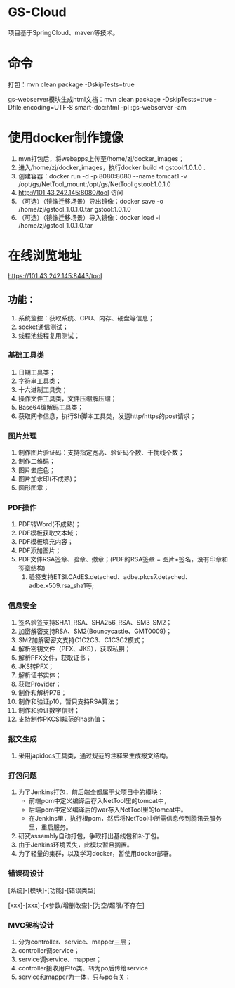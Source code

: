 # GS-Cloud

项目基于SpringCloud、maven等技术。

# 命令
打包：mvn clean package -DskipTests=true

gs-webserver模块生成html文档：mvn clean package -DskipTests=true -Dfile.encoding=UTF-8 smart-doc:html -pl :gs-webserver -am

# 使用docker制作镜像
1. mvn打包后，将webapps上传至/home/zj/docker_images；
2. 进入/home/zj/docker_images，执行docker build -t gstool:1.0.1.0 .
3. 创建容器：docker run -d -p 8080:8080 --name tomcat1 -v /opt/gs/NetTool_mount:/opt/gs/NetTool gstool:1.0.1.0
4. http://101.43.242.145:8080/tool 访问
5. （可选）（镜像迁移场景）导出镜像：docker save -o /home/zj/gstool_1.0.1.0.tar gstool:1.0.1.0
6. （可选）（镜像迁移场景）导入镜像：docker load -i /home/zj/gstool_1.0.1.0.tar

# 在线浏览地址
https://101.43.242.145:8443/tool

## 功能：
1. 系统监控：获取系统、CPU、内存、硬盘等信息；
2. socket通信测试； 
3. 线程池线程复用测试；

### 基础工具类
1. 日期工具类；
2. 字符串工具类；
3. 十六进制工具类；
4. 操作文件工具类，文件压缩解压缩；
5. Base64编解码工具类；
6. 获取网卡信息，执行Sh脚本工具类，发送http/https的post请求；

### 图片处理
1. 制作图片验证码：支持指定宽高、验证码个数、干扰线个数；
2. 制作二维码；
3. 图片去底色；
4. 图片加水印(不成熟)；
5. 圆形图章；

### PDF操作
1. PDF转Word(不成熟)；
2. PDF模板获取文本域；
3. PDF模板填充内容；
4. PDF添加图片； 
5. PDF文件RSA签章、验章、撤章；(PDF的RSA签章 = 图片+签名，没有印章和签章结构)
   1. 验签支持ETSI.CAdES.detached、adbe.pkcs7.detached、adbe.x509.rsa_sha1等;


### 信息安全
1. 签名验签支持SHA1_RSA、SHA256_RSA、SM3_SM2； 
2. 加密解密支持RSA、SM2(Bouncycastle、GMT0009)；
3. SM2加解密密文支持C1C2C3、C1C3C2模式；
4. 解析密钥文件（PFX、JKS），获取私钥；
5. 解析PFX文件，获取证书；
6. JKS转PFX；
7. 解析证书实体；
8. 获取Provider；
9. 制作和解析P7B；
10. 制作和验证p10，暂只支持RSA算法；
11. 制作和验证数字信封；
12. 支持制作PKCS1规范的hash值；

### 报文生成
1. 采用japidocs工具类，通过规范的注释来生成报文结构。

### 打包问题
1. 为了Jenkins打包，前后端全都属于父项目中的模块：
    - 前端pom中定义编译后存入NetTool里的tomcat中，
    - 后端pom中定义编译后的war存入NetTool里的tomcat中。
    - 在Jenkins里，执行根pom，然后将NetTool中所需信息传到腾讯云服务里，重启服务。
2. 研究assembly自动打包，争取打出基线包和补丁包。
3. 由于Jenkins环境丢失，此模块暂且搁置。
4. 为了轻量的集群，以及学习docker，暂使用docker部署。

### 错误码设计
[系统]-[模块]-[功能]-[错误类型]

[xxx]-[xxx]-[x参数/增删改查]-[为空/超限/不存在]


### MVC架构设计
1. 分为controller、service、mapper三层；
2. controller调service；
3. service调service、mapper；
4. controller接收用户to类、转为po后传给service
5. service和mapper为一体，只与po有关；